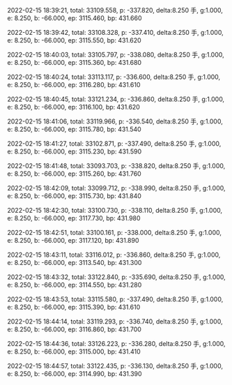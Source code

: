 2022-02-15 18:39:21, total: 33109.558, p: -337.820, delta:8.250 手, g:1.000, e: 8.250, b: -66.000, ep: 3115.460, bp: 431.660

2022-02-15 18:39:42, total: 33108.328, p: -337.410, delta:8.250 手, g:1.000, e: 8.250, b: -66.000, ep: 3115.550, bp: 431.620

2022-02-15 18:40:03, total: 33105.797, p: -338.080, delta:8.250 手, g:1.000, e: 8.250, b: -66.000, ep: 3115.360, bp: 431.680

2022-02-15 18:40:24, total: 33113.117, p: -336.600, delta:8.250 手, g:1.000, e: 8.250, b: -66.000, ep: 3116.280, bp: 431.610

2022-02-15 18:40:45, total: 33121.234, p: -336.860, delta:8.250 手, g:1.000, e: 8.250, b: -66.000, ep: 3116.100, bp: 431.620

2022-02-15 18:41:06, total: 33119.966, p: -336.540, delta:8.250 手, g:1.000, e: 8.250, b: -66.000, ep: 3115.780, bp: 431.540

2022-02-15 18:41:27, total: 33102.871, p: -337.490, delta:8.250 手, g:1.000, e: 8.250, b: -66.000, ep: 3115.230, bp: 431.590

2022-02-15 18:41:48, total: 33093.703, p: -338.820, delta:8.250 手, g:1.000, e: 8.250, b: -66.000, ep: 3115.260, bp: 431.760

2022-02-15 18:42:09, total: 33099.712, p: -338.990, delta:8.250 手, g:1.000, e: 8.250, b: -66.000, ep: 3115.730, bp: 431.840

2022-02-15 18:42:30, total: 33100.730, p: -338.110, delta:8.250 手, g:1.000, e: 8.250, b: -66.000, ep: 3117.730, bp: 431.980

2022-02-15 18:42:51, total: 33100.161, p: -338.000, delta:8.250 手, g:1.000, e: 8.250, b: -66.000, ep: 3117.120, bp: 431.890

2022-02-15 18:43:11, total: 33116.012, p: -336.860, delta:8.250 手, g:1.000, e: 8.250, b: -66.000, ep: 3113.540, bp: 431.300

2022-02-15 18:43:32, total: 33122.840, p: -335.690, delta:8.250 手, g:1.000, e: 8.250, b: -66.000, ep: 3114.550, bp: 431.280

2022-02-15 18:43:53, total: 33115.580, p: -337.490, delta:8.250 手, g:1.000, e: 8.250, b: -66.000, ep: 3115.390, bp: 431.610

2022-02-15 18:44:14, total: 33119.293, p: -336.740, delta:8.250 手, g:1.000, e: 8.250, b: -66.000, ep: 3116.860, bp: 431.700

2022-02-15 18:44:36, total: 33126.223, p: -336.280, delta:8.250 手, g:1.000, e: 8.250, b: -66.000, ep: 3115.000, bp: 431.410

2022-02-15 18:44:57, total: 33122.435, p: -336.130, delta:8.250 手, g:1.000, e: 8.250, b: -66.000, ep: 3114.990, bp: 431.390